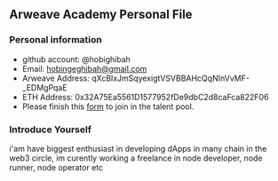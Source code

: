 ## Arweave Academy Personal File

### Personal information

- github account: @hobighibah
- Email: hobingeghibah@gmail.com
- Arweave Address: qXcBlxJmSqyexigtVSVBBAHcQqNInVvMF-_EDMgPqaE
- ETH Address: 0x32A75Ea5561D1577952fDe9dbC2d8caFca822F06
- Please finish this [form](https://docs.google.com/forms/d/e/1FAIpQLSfWA5fIIcBgmRppm3jNz5vmf9Mai_QMVil-2pO4r7YKn_Zhtw/viewform?usp=sf_link) to join in the talent pool.

### Introduce Yourself
 i'am have biggest enthusiast in developing dApps in many chain in the web3 circle, im curently working a freelance in node developer, node runner, node operator etc
